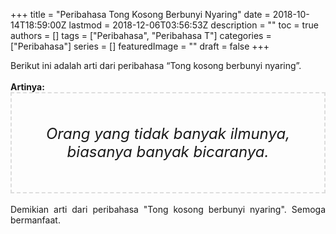 +++
title = "Peribahasa Tong Kosong Berbunyi Nyaring"
date = 2018-10-14T18:59:00Z
lastmod = 2018-12-06T03:56:53Z
description = ""
toc = true
authors = []
tags = ["Peribahasa", "Peribahasa T"]
categories = ["Peribahasa"]
series = []
featuredImage = ""
draft = false
+++

<div dir="ltr" style="text-align: left;" trbidi="on"><div style="text-align: justify;">Berikut ini adalah arti dari peribahasa “Tong kosong berbunyi nyaring”.</div><br /><div style="text-align: justify;"><b>Artinya:</b></div><div style="border: 2px dashed #ddd; font-size: 24px; height: auto; margin: 0 auto; padding: 50px; text-align: center; width: auto;"><i>Orang yang tidak banyak ilmunya, biasanya banyak bicaranya.</i></div><div style="text-align: justify;"><br /></div><div style="text-align: justify;">Demikian arti dari peribahasa "Tong kosong berbunyi nyaring". Semoga bermanfaat.</div></div>

